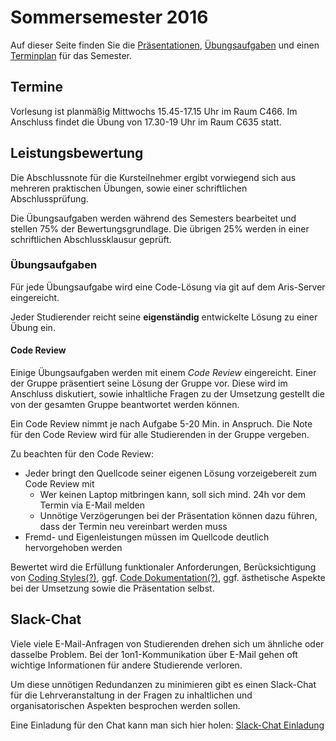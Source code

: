 # Sommersemester 2016

Auf dieser Seite finden Sie die [Präsentationen](slides.html), [Übungsaufgaben](exercises.html) und
einen [Terminplan](schedule.html) für das Semester.


## Termine

Vorlesung ist planmäßig Mittwochs 15.45-17.15 Uhr im Raum C466. Im Anschluss
findet die Übung von 17.30-19 Uhr im Raum C635 statt.


## Leistungsbewertung

Die Abschlussnote für die Kursteilnehmer ergibt vorwiegend sich aus mehreren praktischen
Übungen, sowie einer schriftlichen Abschlussprüfung.

Die Übungsaufgaben werden während des Semesters bearbeitet und stellen 75% der Bewertungsgrundlage.
Die übrigen 25% werden in einer schriftlichen Abschlussklausur geprüft.


### Übungsaufgaben

Für jede Übungsaufgabe wird eine Code-Lösung via git auf dem Aris-Server eingereicht.

Jeder Studierender reicht seine **eigenständig** entwickelte Lösung zu einer Übung ein.

#### Code Review

Einige Übungsaufgaben werden mit einem *Code Review* eingereicht. Einer der Gruppe präsentiert
seine Lösung der Gruppe vor. Diese wird im Anschluss diskutiert, sowie inhaltliche Fragen zu
der Umsetzung gestellt die von der gesamten Gruppe beantwortet werden können.

Ein Code Review nimmt je nach Aufgabe 5-20 Min. in Anspruch. Die Note für den Code Review
wird für alle Studierenden in der Gruppe vergeben.

Zu beachten für den Code Review:

* Jeder bringt den Quellcode seiner eigenen Lösung vorzeigebereit zum Code Review mit
  * Wer keinen Laptop mitbringen kann, soll sich mind. 24h vor dem Termin via E-Mail melden
  * Unnötige Verzögerungen bei der Präsentation können dazu führen, dass der Termin neu vereinbart werden muss
* Fremd- und Eigenleistungen müssen im Quellcode deutlich hervorgehoben werden

Bewertet wird die Erfüllung funktionaler Anforderungen, Berücksichtigung von [Coding Styles(?)](/site/manual.html#coding-styles),
ggf. [Code Dokumentation(?)](/site/manual.html#code-documentation), ggf. ästhetische Aspekte bei
der Umsetzung sowie die Präsentation selbst.


## Slack-Chat

Viele viele E-Mail-Anfragen von Studierenden drehen sich um ähnliche oder dasselbe Problem.
Bei der 1on1-Kommunikation über E-Mail gehen oft wichtige Informationen für andere Studierende verloren.

Um diese unnötigen Redundanzen zu minimieren gibt es einen Slack-Chat für die Lehrveranstaltung in der
Fragen zu inhaltlichen und organisatorischen Aspekten besprochen werden sollen.

Eine Einladung für den Chat kann man sich hier holen: [Slack-Chat Einladung](https://htw-webtech-slack-invite.herokuapp.com)
